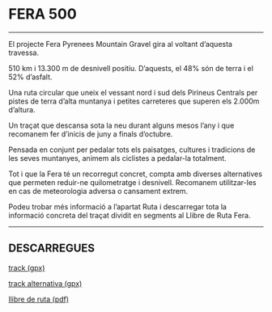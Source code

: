 # FERA 500

---

El projecte Fera Pyrenees Mountain Gravel gira al voltant d’aquesta travessa.

510 km i 13.300 m de desnivell positiu. D’aquests, el 48% són de terra i el 52% d’asfalt.

Una ruta circular que uneix el vessant nord i sud dels Pirineus Centrals per pistes de terra d’alta muntanya i petites carreteres que superen els 2.000m d’altura.

Un traçat que descansa sota la neu durant alguns mesos l’any i que recomanem fer d’inicis de juny a finals d’octubre.

Pensada en conjunt per pedalar tots els paisatges, cultures i tradicions de les seves muntanyes, animem als ciclistes a pedalar-la totalment.

Tot i que la Fera té un recorregut concret, compta amb diverses alternatives que permeten reduir-ne quilometratge i desnivell. Recomanem utilitzar-les en cas de meteorologia adversa o cansament extrem.

Podeu trobar més informació a l’apartat Ruta i descarregar tota la informació concreta del traçat dividit en segments al Llibre de Ruta Fera.

---

## DESCARREGUES

[track (gpx)](http://www.duckduckgo.com)

[track alternativa (gpx)](http://www.duckduckgo.com)

[llibre de ruta (pdf)](http://www.duckduckgo.com)
